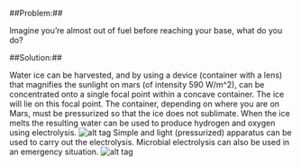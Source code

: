 ##Problem:##

Imagine you’re almost out of fuel before reaching your base, what do you
do?

##Solution:##

Water ice can be harvested, and by using a device (container with a
lens) that magnifies the sunlight on mars (of intensity 590 W/m\^2), can
be concentrated onto a single focal point within a concave container.
The ice will lie on this focal point. The container, depending on where
you are on Mars, must be pressurized so that the ice does not sublimate.
When the ice melts the resulting water can be used to produce hydrogen
and oxygen using electrolysis. 
![alt tag](http://i.imgur.com/usnRIAF.jpg)
Simple and light (pressurized) apparatus
can be used to carry out the electrolysis. Microbial electrolysis can
also be used in an emergency situation.
![alt tag](http://i.imgur.com/09APlHQ.png)


